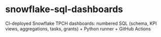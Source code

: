 # snowflake-sql-dashboards
CI-deployed Snowflake TPCH dashboards: numbered SQL (schema, KPI views, aggregations, tasks, grants) + Python runner + GitHub Actions
